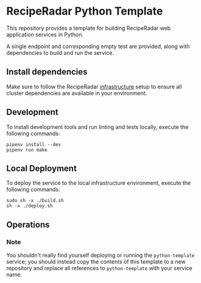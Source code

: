 # RecipeRadar Python Template

This repository provides a template for building RecipeRadar web application services in Python.

A single endpoint and corresponding empty test are provided, along with dependencies to build and run the service.

## Install dependencies

Make sure to follow the RecipeRadar [infrastructure](../infrastructure) setup to ensure all cluster dependencies are available in your environment.

## Development

To install development tools and run linting and tests locally, execute the following commands:

```
pipenv install --dev
pipenv run make
```

## Local Deployment

To deploy the service to the local infrastructure environment, execute the following commands:

```
sudo sh -x ./build.sh
sh -x ./deploy.sh
```

## Operations

### Note

You shouldn't really find yourself deploying or running the `python-template` service; you should instead copy the contents of this template to a new repository and replace all references to `python-template` with your service name.
